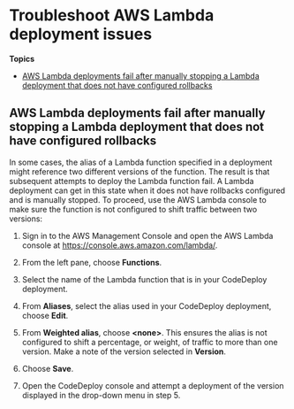 # Troubleshoot AWS Lambda deployment issues<a name="troubleshooting-deployments-lambda"></a>

**Topics**
+ [AWS Lambda deployments fail after manually stopping a Lambda deployment that does not have configured rollbacks](#troubleshooting-manually-stopped-lambda-deployment)

## AWS Lambda deployments fail after manually stopping a Lambda deployment that does not have configured rollbacks<a name="troubleshooting-manually-stopped-lambda-deployment"></a>

In some cases, the alias of a Lambda function specified in a deployment might reference two different versions of the function\. The result is that subsequent attempts to deploy the Lambda function fail\. A Lambda deployment can get in this state when it does not have rollbacks configured and is manually stopped\. To proceed, use the AWS Lambda console to make sure the function is not configured to shift traffic between two versions:

1. Sign in to the AWS Management Console and open the AWS Lambda console at [https://console\.aws\.amazon\.com/lambda/](https://console.aws.amazon.com/lambda/)\.

1. From the left pane, choose **Functions**\.

1. Select the name of the Lambda function that is in your CodeDeploy deployment\.

1. From **Aliases**, select the alias used in your CodeDeploy deployment, choose **Edit**\.

1. From **Weighted alias**, choose **\<none\>**\. This ensures the alias is not configured to shift a percentage, or weight, of traffic to more than one version\. Make a note of the version selected in **Version**\.

1. Choose **Save**\.

1. Open the CodeDeploy console and attempt a deployment of the version displayed in the drop\-down menu in step 5\.
